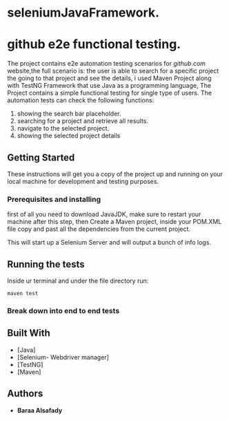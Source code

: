 # seleniumJavaFramework.

# github e2e functional testing.

The project contains e2e automation testing scenarios for *github.com* website,the full scenario is: the user is able to search for a specific project the going to that project and see the details, 
i used Maven Project along with TestNG Framework that use Java as a programming language, The Project contains a simple functional testing for single type of users.
The automation tests can check the following functions:
1) showing the search bar placeholder.
2) searching for a project and retrieve all results.
3) navigate to the selected project.
4) showing the selected project details

## Getting Started

These instructions will get you a copy of the project up and running on your local machine for development and testing purposes.

### Prerequisites and installing

first of all you need to download JavaJDK, make sure to restart your machine after this step, 
then Create a Maven project, inside your POM.XML file copy and past all the dependencies from the current project.


This will start up a Selenium Server and will output a bunch of info logs. 


## Running the tests
Inside ur terminal and under the file directory run:
```
maven test
```

### Break down into end to end tests

## Built With

* [Java]
* [Selenium- Webdriver manager]
* [TestNG]
* [Maven]

## Authors

* **Baraa Alsafady** 

